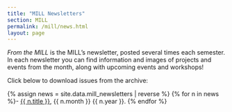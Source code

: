 ```yaml
---
title: "MILL Newsletters"
section: MILL
permalink: /mill/news.html
layout: page
---
```


*From the MILL* is the MILL’s newsletter, posted several times each semester. 
In each newsletter you can find information and images of projects and events from the month, along with upcoming events and workshops!

Click below to download issues from the archive:

{% assign news = site.data.mill_newsletters | reverse %}
{% for n in news %}- <a href="{{ site.lib-media }}/mill/{{ n.filename }}">{{ n.title }}</a>, {{ n.month }} {{ n.year }}.
{% endfor %}
